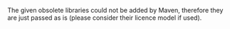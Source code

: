 The given obsolete libraries could not be added by Maven, therefore they are just passed as is (please consider their licence model if used).